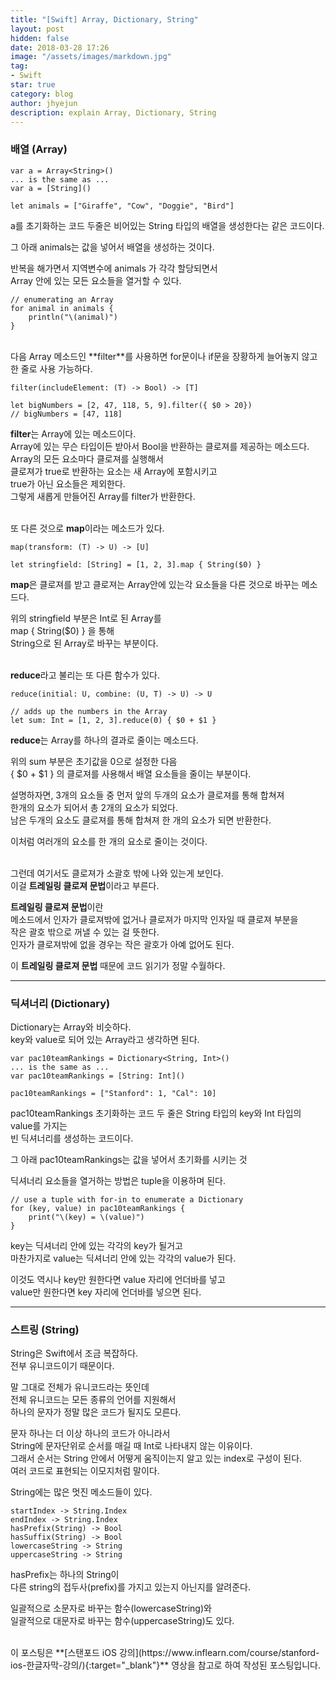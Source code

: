 ```yaml
---
title: "[Swift] Array, Dictionary, String"
layout: post
hidden: false
date: 2018-03-28 17:26
image: "/assets/images/markdown.jpg"
tag:
- Swift
star: true
category: blog
author: jhyejun
description: explain Array, Dictionary, String
---
```


### 배열 (Array)

```
var a = Array<String>()
... is the same as ...
var a = [String]()

let animals = ["Giraffe", "Cow", "Doggie", "Bird"]
```
a를 초기화하는 코드 두줄은 비어있는 String 타입의 배열을 생성한다는 같은 코드이다.<br>

그 아래 animals는 값을 넣어서 배열을 생성하는 것이다.<br>

반복을 해가면서 지역변수에 animals 가 각각 할당되면서<br>
Array 안에 있는 모든 요소들을 열거할 수 있다.<br>

```
// enumerating an Array
for animal in animals {
    println("\(animal)")
}
```

<br>
다음 Array 메소드인 **filter**를 사용하면 for문이나 if문을 장황하게 늘어놓지 않고<br>
한 줄로 사용 가능하다.<br>

```
filter(includeElement: (T) -> Bool) -> [T]

let bigNumbers = [2, 47, 118, 5, 9].filter({ $0 > 20})
// bigNumbers = [47, 118]
```

**filter**는 Array에 있는 메소드이다.<br>
Array에 있는 무슨 타입이든 받아서 Bool을 반환하는 클로져를 제공하는 메소드다.<br>
Array의 모든 요소마다 클로져를 실행해서<br>
클로져가 true로 반환하는 요소는 새 Array에 포함시키고<br>
true가 아닌 요소들은 제외한다.<br>
그렇게 새롭게 만들어진 Array를 filter가 반환한다.<br>
<br>

또 다른 것으로 **map**이라는 메소드가 있다.<br>

```
map(transform: (T) -> U) -> [U]

let stringfield: [String] = [1, 2, 3].map { String($0) }
```

**map**은 클로져를 받고 클로져는 Array안에 있는각 요소들을 다른 것으로 바꾸는 메소드다.<br>

위의 stringfield 부분은 Int로 된 Array를<br>
map { String($0) } 을 통해<br>
String으로 된 Array로 바꾸는 부분이다.<br>
<br>

**reduce**라고 불리는 또 다른 함수가 있다.

```
reduce(initial: U, combine: (U, T) -> U) -> U

// adds up the numbers in the Array
let sum: Int = [1, 2, 3].reduce(0) { $0 + $1 }
```

**reduce**는 Array를 하나의 결과로 줄이는 메소드다.<br>

위의 sum 부분은 초기값을 0으로 설정한 다음<br>
{ $0 + $1 } 의 클로져를 사용해서 배열 요소들을 줄이는 부분이다.<br>

설명하자면, 3개의 요소들 중 먼저 앞의 두개의 요소가 클로져를 통해 합쳐져<br>
한개의 요소가 되어서 총 2개의 요소가 되었다.<br>
남은 두개의 요소도 클로져를 통해 합쳐져 한 개의 요소가 되면 반환한다.<br>

이처럼 여러개의 요소를 한 개의 요소로 줄이는 것이다.<br>
<br>

그런데 여기서도 클로져가 소괄호 밖에 나와 있는게 보인다.<br>
이걸 **트레일링 클로져 문법**이라고 부른다.<br>

**트레일링 클로져 문법**이란<br>
메소드에서 인자가 클로져밖에 없거나 클로져가 마지막 인자일 때 클로져 부분을<br>
작은 괄호 밖으로 꺼낼 수 있는 걸 뜻한다.<br>
인자가 클로져밖에 없을 경우는 작은 괄호가 아예 없어도 된다.<br>

이 **트레일링 클로져 문법** 때문에 코드 읽기가 정말 수월하다.<br>

---

### 딕셔너리 (Dictionary)
Dictionary는 Array와 비슷하다.<br>
key와 value로 되어 있는 Array라고 생각하면 된다.<br>

```
var pac10teamRankings = Dictionary<String, Int>()
... is the same as ...
var pac10teamRankings = [String: Int]()

pac10teamRankings = ["Stanford": 1, "Cal": 10]
```
pac10teamRankings 초기화하는 코드 두 줄은 String 타입의 key와 Int 타입의 value를 가지는<br>
빈 딕셔너리를 생성하는 코드이다.<br>

그 아래 pac10teamRankings는 값을 넣어서 초기화를 시키는 것<br>

딕셔너리 요소들을 열거하는 방법은 tuple을 이용하며 된다.<br>

```
// use a tuple with for-in to enumerate a Dictionary
for (key, value) in pac10teamRankings {
    print("\(key) = \(value)")
}
```

key는 딕셔너리 안에 있는 각각의 key가 될거고<br>
마찬가지로 value는 딕셔너리 안에 있는 각각의 value가 된다.<br>

이것도 역시나 key만 원한다면 value 자리에 언더바를 넣고<br>
value만 원한다면 key 자리에 언더바를 넣으면 된다.<br>

---

### 스트링 (String)
String은 Swift에서 조금 복잡하다.<br>
전부 유니코드이기 때문이다.<br>

말 그대로 전체가 유니코드라는 뜻인데<br>
전체 유니코드는 모든 종류의 언어를 지원해서<br>
하나의 문자가 정말 많은 코드가 될지도 모른다.<br>

문자 하나는 더 이상 하나의 코드가 아니라서<br>
String에 문자단위로 순서를 매길 때 Int로 나타내지 않는 이유이다.<br>
그래서 순서는 String 안에서 어떻게 움직이는지 알고 있는 index로 구성이 된다.<br>
여러 코드로 표현되는 이모지처럼 말이다.<br>

String에는 많은 멋진 메소드들이 있다.
```
startIndex -> String.Index
endIndex -> String.Index
hasPrefix(String) -> Bool
hasSuffix(String) -> Bool
lowercaseString -> String
uppercaseString -> String
```
hasPrefix는 하나의 String이<br>
다른 string의 접두사(prefix)를 가지고 있는지 아닌지를 알려준다.<br>

일괄적으로 소문자로 바꾸는 함수(lowercaseString)와<br>
일괄적으로 대문자로 바꾸는 함수(uppercaseString)도 있다.<br>

<br>
이 포스팅은 **[스탠포드 iOS 강의](https://www.inflearn.com/course/stanford-ios-한글자막-강의/){:target="_blank"}** 영상을
참고로 하여 작성된 포스팅입니다.